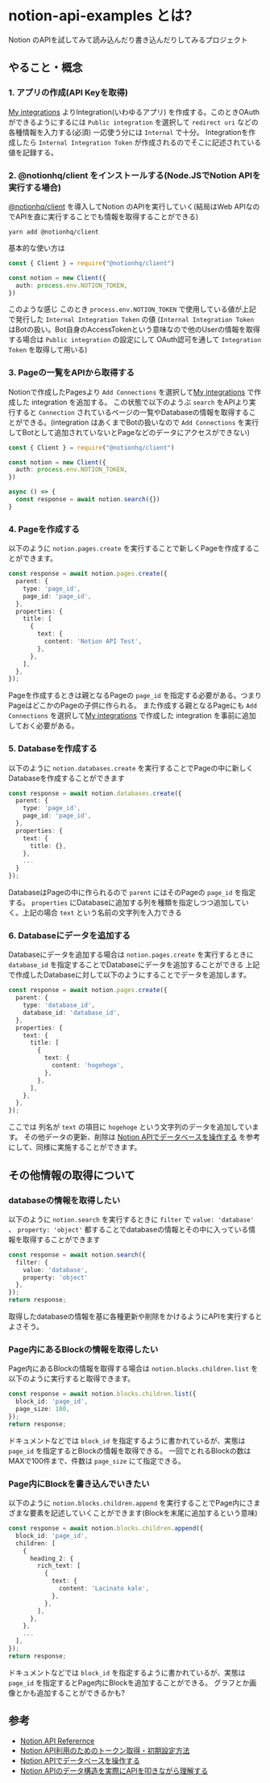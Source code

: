 # notion-api-examples とは?

Notion のAPIを試してみて読み込んだり書き込んだりしてみるプロジェクト

## やること・概念

### 1. アプリの作成(API Keyを取得)

[My integrations](https://www.notion.so/my-integrations) よりIntegration(いわゆるアプリ) を作成する。このときOAuthができるようにするには `Public integration` を選択して `redirect uri` などの各種情報を入力する(必須) 一応使う分には `Internal` で十分。
Integrationを作成したら `Internal Integration Token` が作成されるのでそこに記述されている値を記録する。

### 2. @notionhq/client をインストールする(Node.JSでNotion APIを実行する場合)

[@notionhq/client](https://github.com/makenotion/notion-sdk-js) を導入してNotion のAPIを実行していく(結局はWeb APIなのでAPIを直に実行することでも情報を取得することができる)

```
yarn add @notionhq/client
```

基本的な使い方は

```typescript
const { Client } = require("@notionhq/client")

const notion = new Client({
  auth: process.env.NOTION_TOKEN,
})
```

このような感じ
このとき `process.env.NOTION_TOKEN` で使用している値が上記で発行した `Internal Integration Token` の値
(`Internal Integration Token` はBotの扱い。Bot自身のAccessTokenという意味なので他のUserの情報を取得する場合は `Public integration` の設定にして OAuth認可を通して `Integration Token` を取得して用いる)

### 3. Pageの一覧をAPIから取得する

Notionで作成したPagesより `Add Connections` を選択して[My integrations](https://www.notion.so/my-integrations) で作成した integration を追加する。
この状態で以下のようぶ `search` をAPIより実行すると `Connection` されているページの一覧やDatabaseの情報を取得することができる。(integration はあくまでBotの扱いなので `Add Connections` を実行してBotとして追加されていないとPageなどのデータにアクセスができない)

```typescript
const { Client } = require("@notionhq/client")

const notion = new Client({
  auth: process.env.NOTION_TOKEN,
})

async () => {
  const response = await notion.search({})
}
```

### 4. Pageを作成する

以下のように `notion.pages.create` を実行することで新しくPageを作成することができます。

```typescript
const response = await notion.pages.create({
  parent: {
    type: 'page_id',
    page_id: 'page_id',
  },
  properties: {
    title: [
      {
        text: {
          content: 'Notion API Test',
        },
      },
    ],
  },
});
```

Pageを作成するときは親となるPageの `page_id` を指定する必要がある。つまりPageはどこかのPageの子供に作られる。
また作成する親となるPageにも `Add Connections` を選択して[My integrations](https://www.notion.so/my-integrations) で作成した integration を事前に追加しておく必要がある。

### 5. Databaseを作成する

以下のように `notion.databases.create` を実行することでPageの中に新しくDatabaseを作成することができます

```typescript
const response = await notion.databases.create({
  parent: {
    type: 'page_id',
    page_id: 'page_id',
  },
  properties: {
    text: {
      title: {},
    },
    ...
  }
});
```

DatabaseはPageの中に作られるので `parent` にはそのPageの `page_id` を指定する。
`properties` にDatabaseに追加する列を種類を指定しつつ追加していく。上記の場合 `text` という名前の文字列を入力できる

### 6. Databaseにデータを追加する

Databaseにデータを追加する場合は `notion.pages.create` を実行するときに `database_id` を指定することでDatabaseにデータを追加することができる
上記で作成したDatabaseに対して以下のようにすることでデータを追加します。

```typescript
const response = await notion.pages.create({
  parent: {
    type: 'database_id',
    database_id: 'database_id',
  },
  properties: {
    text: {
      title: [
        {
          text: {
            content: 'hogehoge',
          },
        },
      ],
    },
  },
});
```

ここでは 列名が `text` の項目に `hogehoge` という文字列のデータを追加しています。
その他データの更新、削除は [Notion APIでデータベースを操作する](https://qiita.com/thomi40/items/fe2a828746f31ad827ba) を参考にして、同様に実施することができます。

## その他情報の取得について

### databaseの情報を取得したい

以下のように `notion.search` を実行するときに `filter` で `value: 'database'` 、 `property: 'object'` 都することでdatabaseの情報とその中に入っている情報を取得することができます

```typescript
const response = await notion.search({
  filter: {
    value: 'database',
    property: 'object'
  },
});
return response;
```

取得したdatabaseの情報を基に各種更新や削除をかけるようにAPIを実行するとよさそう。

### Page内にあるBlockの情報を取得したい

Page内にあるBlockの情報を取得する場合は `notion.blocks.children.list` を以下のように実行すると取得できます。

```typescript
const response = await notion.blocks.children.list({
  block_id: 'page_id',
  page_size: 100,
});
return response;
```

ドキュメントなどでは `block_id` を指定するように書かれているが、実態は`page_id` を指定するとBlockの情報を取得できる。
一回でとれるBlockの数はMAXで100件まで、件数は `page_size` にて指定できる。

### Page内にBlockを書き込んでいきたい

以下のように `notion.blocks.children.append` を実行することでPage内にさまざまな要素を記述していくことができます(Blockを末尾に追加するという意味)

```typescript
const response = await notion.blocks.children.append({
  block_id: 'page_id',
  children: [
    {
      heading_2: {
        rich_text: [
          {
            text: {
              content: 'Lacinato kale',
            },
          },
        ],
      },
    },
    ...
  ],
});
return response;
```

ドキュメントなどでは `block_id` を指定するように書かれているが、実態は`page_id` を指定するとPage内にBlockを追加することができる。
グラフとか画像とかも追加することができるかも?

## 参考

* [Notion API Referernce](https://developers.notion.com/reference)
* [Notion API利用のためのトークン取得・初期設定方法](https://programming-zero.net/notion-api-setting/)
* [Notion APIでデータベースを操作する](https://qiita.com/thomi40/items/fe2a828746f31ad827ba)
* [Notion APIのデータ構造を実際にAPIを叩きながら理解する](https://qiita.com/senju797/items/0e3bfb1c8f0b7b035f46)